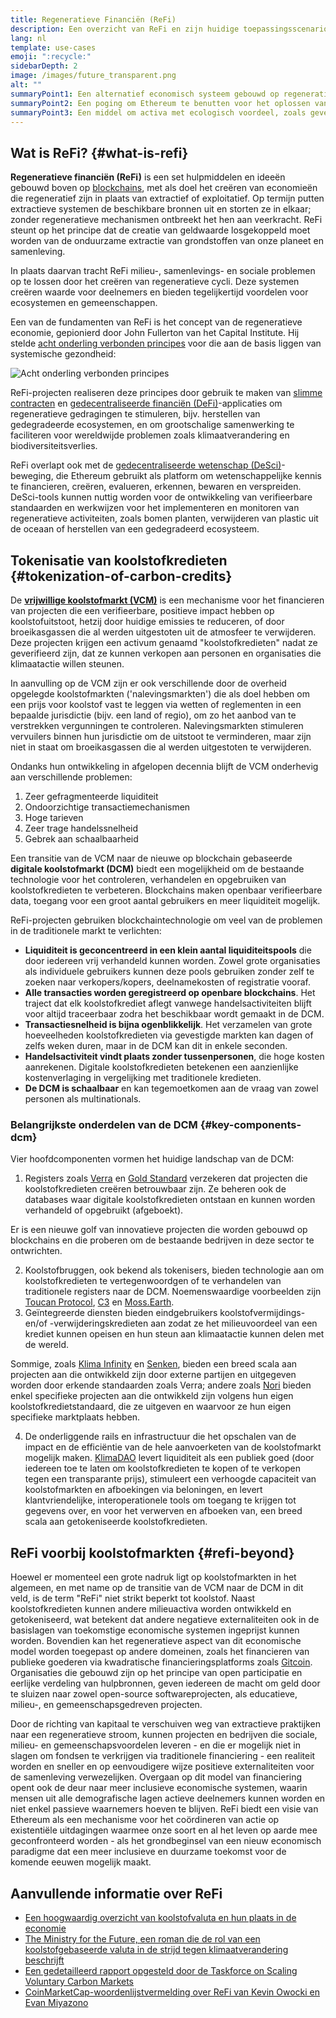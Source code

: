 ```yaml
---
title: Regeneratieve Financiën (ReFi)
description: Een overzicht van ReFi en zijn huidige toepassingsscenario's.
lang: nl
template: use-cases
emoji: ":recycle:"
sidebarDepth: 2
image: /images/future_transparent.png
alt: ""
summaryPoint1: Een alternatief economisch systeem gebouwd op regeneratieve principes
summaryPoint2: Een poging om Ethereum te benutten voor het oplossen van wereldwijde coördinatiecrisissen zoals de klimaatverandering
summaryPoint3: Een middel om activa met ecologisch voordeel, zoals geverifieerde koolstofkredieten, drastisch op te schalen
---
```


## Wat is ReFi? {#what-is-refi}

**Regeneratieve financiën (ReFi)** is een set hulpmiddelen en ideeën gebouwd boven op [blockchains](/glossary/#blockchain), met als doel het creëren van economieën die regeneratief zijn in plaats van extractief of exploitatief. Op termijn putten extractieve systemen de beschikbare bronnen uit en storten ze in elkaar; zonder regeneratieve mechanismen ontbreekt het hen aan veerkracht. ReFi steunt op het principe dat de creatie van geldwaarde losgekoppeld moet worden van de onduurzame extractie van grondstoffen van onze planeet en samenleving.

In plaats daarvan tracht ReFi milieu-, samenlevings- en sociale problemen op te lossen door het creëren van regeneratieve cycli. Deze systemen creëren waarde voor deelnemers en bieden tegelijkertijd voordelen voor ecosystemen en gemeenschappen.

Een van de fundamenten van ReFi is het concept van de regeneratieve economie, gepionierd door John Fullerton van het Capital Institute. Hij stelde [acht onderling verbonden principes](https://capitalinstitute.org/8-principles-regenerative-economy/) voor die aan de basis liggen van systemische gezondheid:

![Acht onderling verbonden principes](refi-regenerative-economy-diagram.png)

ReFi-projecten realiseren deze principes door gebruik te maken van [slimme contracten](/glossary/#smart-contract) en [gedecentraliseerde financiën (DeFi)](/glossary/#defi)-applicaties om regeneratieve gedragingen te stimuleren, bijv. herstellen van gedegradeerde ecosystemen, en om grootschalige samenwerking te faciliteren voor wereldwijde problemen zoals klimaatverandering en biodiversiteitsverlies.

ReFi overlapt ook met de [gedecentraliseerde wetenschap (DeSci)](/desci/)-beweging, die Ethereum gebruikt als platform om wetenschappelijke kennis te financieren, creëren, evalueren, erkennen, bewaren en verspreiden. DeSci-tools kunnen nuttig worden voor de ontwikkeling van verifieerbare standaarden en werkwijzen voor het implementeren en monitoren van regeneratieve activiteiten, zoals bomen planten, verwijderen van plastic uit de oceaan of herstellen van een gedegradeerd ecosysteem.

<YouTube id="La52dDzBt2k" />

## Tokenisatie van koolstofkredieten {#tokenization-of-carbon-credits}

De **[vrijwillige koolstofmarkt (VCM)](https://climatefocus.com/so-what-voluntary-carbon-market-exactly/)** is een mechanisme voor het financieren van projecten die een verifieerbare, positieve impact hebben op koolstofuitstoot, hetzij door huidige emissies te reduceren, of door broeikasgassen die al werden uitgestoten uit de atmosfeer te verwijderen. Deze projecten krijgen een activum genaamd "koolstofkredieten" nadat ze geverifieerd zijn, dat ze kunnen verkopen aan personen en organisaties die klimaatactie willen steunen.

In aanvulling op de VCM zijn er ook verschillende door de overheid opgelegde koolstofmarkten ('nalevingsmarkten') die als doel hebben om een prijs voor koolstof vast te leggen via wetten of reglementen in een bepaalde jurisdictie (bijv. een land of regio), om zo het aanbod van te verstrekken vergunningen te controleren. Nalevingsmarkten stimuleren vervuilers binnen hun jurisdictie om de uitstoot te verminderen, maar zijn niet in staat om broeikasgassen die al werden uitgestoten te verwijderen.

Ondanks hun ontwikkeling in afgelopen decennia blijft de VCM onderhevig aan verschillende problemen:

1. Zeer gefragmenteerde liquiditeit
2. Ondoorzichtige transactiemechanismen
3. Hoge tarieven
4. Zeer trage handelssnelheid
5. Gebrek aan schaalbaarheid

Een transitie van de VCM naar de nieuwe op blockchain gebaseerde **digitale koolstofmarkt (DCM)** biedt een mogelijkheid om de bestaande technologie voor het controleren, verhandelen en opgebruiken van koolstofkredieten te verbeteren. Blockchains maken openbaar verifieerbare data, toegang voor een groot aantal gebruikers en meer liquiditeit mogelijk.

ReFi-projecten gebruiken blockchaintechnologie om veel van de problemen in de traditionele markt te verlichten:

- **Liquiditeit is geconcentreerd in een klein aantal liquiditeitspools** die door iedereen vrij verhandeld kunnen worden. Zowel grote organisaties als individuele gebruikers kunnen deze pools gebruiken zonder zelf te zoeken naar verkopers/kopers, deelnamekosten of registratie vooraf.
- **Alle transacties worden geregistreerd op openbare blockchains**. Het traject dat elk koolstofkrediet aflegt vanwege handelsactiviteiten blijft voor altijd traceerbaar zodra het beschikbaar wordt gemaakt in de DCM.
- **Transactiesnelheid is bijna ogenblikkelijk**. Het verzamelen van grote hoeveelheden koolstofkredieten via gevestigde markten kan dagen of zelfs weken duren, maar in de DCM kan dit in enkele seconden.
- **Handelsactiviteit vindt plaats zonder tussenpersonen**, die hoge kosten aanrekenen. Digitale koolstofkredieten betekenen een aanzienlijke kostenverlaging in vergelijking met traditionele kredieten.
- **De DCM is schaalbaar** en kan tegemoetkomen aan de vraag van zowel personen als multinationals.

### Belangrijkste onderdelen van de DCM {#key-components-dcm}

Vier hoofdcomponenten vormen het huidige landschap van de DCM:

1. Registers zoals [Verra](https://verra.org/project/vcs-program/registry-system/) en [Gold Standard](https://www.goldstandard.org/) verzekeren dat projecten die koolstofkredieten creëren betrouwbaar zijn. Ze beheren ook de databases waar digitale koolstofkredieten ontstaan en kunnen worden verhandeld of opgebruikt (afgeboekt).

Er is een nieuwe golf van innovatieve projecten die worden gebouwd op blockchains en die proberen om de bestaande bedrijven in deze sector te ontwrichten.

2. Koolstofbruggen, ook bekend als tokenisers, bieden technologie aan om koolstofkredieten te vertegenwoordgen of te verhandelen van traditionele registers naar de DCM. Noemenswaardige voorbeelden zijn [Toucan Protocol](https://toucan.earth/), [C3](https://c3.app/) en [Moss.Earth](https://moss.earth/).
3. Geïntegreerde diensten bieden eindgebruikers koolstofvermijdings- en/of -verwijderingskredieten aan zodat ze het milieuvoordeel van een krediet kunnen opeisen en hun steun aan klimaatactie kunnen delen met de wereld.

Sommige, zoals [Klima Infinity](https://www.klimadao.finance/infinity) en [Senken](https://senken.io/), bieden een breed scala aan projecten aan die ontwikkeld zijn door externe partijen en uitgegeven worden door erkende standaarden zoals Verra; andere zoals [Nori](https://nori.com/) bieden enkel specifieke projecten aan die ontwikkeld zijn volgens hun eigen koolstofkredietstandaard, die ze uitgeven en waarvoor ze hun eigen specifieke marktplaats hebben.

4. De onderliggende rails en infrastructuur die het opschalen van de impact en de efficiëntie van de hele aanvoerketen van de koolstofmarkt mogelijk maken. [KlimaDAO](http://klimadao.finance/) levert liquiditeit als een publiek goed (door iedereen toe te laten om koolstofkredieten te kopen of te verkopen tegen een transparante prijs), stimuleert een verhoogde capaciteit van koolstofmarkten en afboekingen via beloningen, en levert klantvriendelijke, interoperationele tools om toegang te krijgen tot gegevens over, en voor het verwerven en afboeken van, een breed scala aan getokeniseerde koolstofkredieten.

## ReFi voorbij koolstofmarkten {#refi-beyond}

Hoewel er momenteel een grote nadruk ligt op koolstofmarkten in het algemeen, en met name op de transitie van de VCM naar de DCM in dit veld, is de term "ReFi" niet strikt beperkt tot koolstof. Naast koolstofkredieten kunnen andere milieuactiva worden ontwikkeld en getokeniseerd, wat betekent dat andere negatieve externaliteiten ook in de basislagen van toekomstige economische systemen ingeprijst kunnen worden. Bovendien kan het regeneratieve aspect van dit economische model worden toegepast op andere domeinen, zoals het financieren van publieke goederen via kwadratische financieringsplatforms zoals [Gitcoin](https://gitcoin.co/). Organisaties die gebouwd zijn op het principe van open participatie en eerlijke verdeling van hulpbronnen, geven iedereen de macht om geld door te sluizen naar zowel open-source softwareprojecten, als educatieve, milieu-, en gemeenschapsgedreven projecten.

Door de richting van kapitaal te verschuiven weg van extractieve praktijken naar een regeneratieve stroom, kunnen projecten en bedrijven die sociale, milieu- en gemeenschapsvoordelen leveren - en die er mogelijk niet in slagen om fondsen te verkrijgen via traditionele financiering - een realiteit worden en sneller en op eenvoudigere wijze positieve externaliteiten voor de samenleving verwezelijken. Overgaan op dit model van financiering opent ook de deur naar meer inclusieve economische systemen, waarin mensen uit alle demografische lagen actieve deelnemers kunnen worden en niet enkel passieve waarnemers hoeven te blijven. ReFi biedt een visie van Ethereum als een mechanisme voor het coördineren van actie op existentiële uitdagingen waarmee onze soort en al het leven op aarde mee geconfronteerd worden - als het grondbeginsel van een nieuw economisch paradigme dat een meer inclusieve en duurzame toekomst voor de komende eeuwen mogelijk maakt.

## Aanvullende informatie over ReFi

- [Een hoogwaardig overzicht van koolstofvaluta en hun plaats in de economie](https://www.klimadao.finance/blog/the-vision-of-a-carbon-currency)
- [The Ministry for the Future, een roman die de rol van een koolstofgebaseerde valuta in de strijd tegen klimaatverandering beschrijft](https://en.wikipedia.org/wiki/The_Ministry_for_the_Future)
- [Een gedetailleerd rapport opgesteld door de Taskforce on Scaling Voluntary Carbon Markets](https://www.iif.com/Portals/1/Files/TSVCM_Report.pdf)
- [CoinMarketCap-woordenlijstvermelding over ReFi van Kevin Owocki en Evan Miyazono](https://coinmarketcap.com/alexandria/glossary/regenerative-finance-refi)
